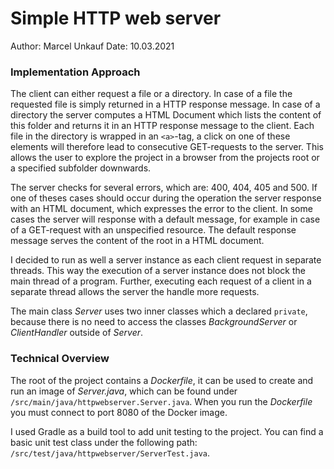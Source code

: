 # Simple HTTP web server

Author: Marcel Unkauf
Date: 10.03.2021

### Implementation Approach

The client can either request a file or a directory. In case of a file the requested file is simply returned in a HTTP response message. In case of a directory the server computes a HTML Document which lists the content of this folder and returns it in an HTTP response message to the client. Each file in the directory is wrapped in an `<a>`-tag, a click on one of these elements will therefore lead to consecutive GET-requests to the server. This allows the user to explore the project in a browser from the projects root or a specified subfolder downwards.

The server checks for several errors, which are: 400, 404, 405 and 500. If one of theses cases should occur during the operation the server response with an HTML document, which expresses the error to the client. In some cases the server will response with a default message, for example in case of a GET-request with an unspecified resource. The default response message serves the content of the root in a HTML document.

I decided to run as well a server instance as each client request in separate threads. This way the execution of a server instance does not block the main thread of a program. Further, executing each request of a client in a separate thread allows the server the handle more requests.

The main class *Server* uses two inner classes which a declared `private`, because there is no need to access the classes *BackgroundServer* or *ClientHandler* outside of *Server*.



### Technical Overview

The root of the project contains a *Dockerfile*, it can be used to create and run an image of *Server.java*, which can be found under `/src/main/java/httpwebserver.Server.java`.  When you run the *Dockerfile* you must connect to port 8080 of the Docker image.

I used Gradle as a build tool to add unit testing to the project. You can find a basic unit test class under the following path: `/src/test/java/httpwebserver/ServerTest.java`.